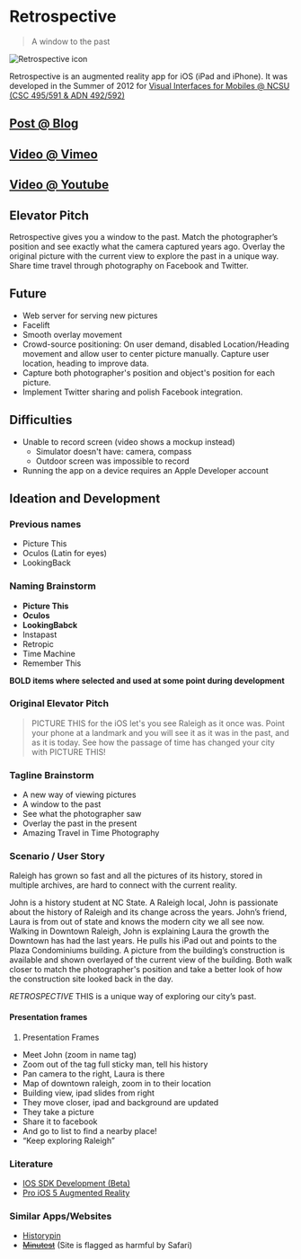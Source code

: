 # Retrospective
>	A window to the past

![Retrospective icon](https://github.com/NCSUMobiles/Summer12-LookingBack/raw/master/docs/images/appicon\(iphonehighres2\).png)

Retrospective is an augmented reality app for iOS (iPad and iPhone). It was developed in the Summer of 2012 for [Visual Interfaces for Mobiles @ NCSU (CSC 495/591 & ADN 492/592)](http://mobiclass.csc.ncsu.edu/)

## [Post @ Blog](http://mobiclass.csc.ncsu.edu/2012/06/project-retrospective.html)

## [Video @ Vimeo](http://vimeo.com/44747132)

## [Video @ Youtube](http://youtu.be/_ldykSTu7kg)

## Elevator Pitch
Retrospective gives you a window to the past. Match the photographer’s position and see exactly what the camera captured years ago. Overlay the original picture with the current view to explore the past in a unique way. Share time travel through photography on Facebook and Twitter.

## Future

*	Web server for serving new pictures
*	Facelift
*	Smooth overlay movement
*	Crowd-source positioning: On user demand, disabled Location/Heading movement and allow user to center picture manually. Capture user location, heading to improve data.
*	Capture both photographer's position and object's position for each picture.
*	Implement Twitter sharing and polish Facebook integration.

## Difficulties
*	Unable to record screen (video shows a mockup instead)
	*	Simulator doesn't have: camera, compass
	*	Outdoor screen was impossible to record
*	Running the app on a device requires an Apple Developer account

## Ideation and Development

### Previous names

*	Picture This
*	Oculos (Latin for eyes)
*	LookingBack

### Naming Brainstorm

*	**Picture This**
*	**Oculos**
*	**LookingBabck**
*	Instapast
*	Retropic
*	Time Machine
*	Remember This

**BOLD items where selected and used at some point during development**

### Original Elevator Pitch

>	PICTURE THIS for the iOS let's you see Raleigh as it once was. Point your phone at a landmark and you will see it as it was in the past, and as it is today. See how the passage of time has changed your city with PICTURE THIS!

### Tagline Brainstorm

*	A new way of viewing pictures
*	A window to the past
*	See what the photographer saw
*	Overlay the past in the present
*	Amazing Travel in Time Photography

### Scenario / User Story

Raleigh has grown so fast and all the pictures of its history, stored in multiple archives, are hard to connect with the current reality.

John is a history student at NC State. A Raleigh local, John is passionate about the history of Raleigh and its change across the years. John’s friend, Laura is from out of state and knows the modern city we all see now. Walking in Downtown Raleigh, John is explaining Laura the growth the Downtown has had the last years. He pulls his iPad out and points to the Plaza Condominiums building. A picture from the building’s construction is available and shown overlayed of the current view of the building. Both walk closer to match the photographer's position and take a better look of how the construction site looked back in the day.

_RETROSPECTIVE_ THIS is a unique way of exploring our city’s past.

#### Presentation frames

1.	Presentation Frames
*	Meet John (zoom in name tag)
*	Zoom out of the tag full sticky man, tell his history
*	Pan camera to the right, Laura is there
*	Map of downtown raleigh, zoom in to their location
*	Building view, ipad slides from right
*	They move closer, ipad and background are updated
*	They take a picture
*	Share it to facebook
*	And go to list to find a nearby place!
*	“Keep exploring Raleigh”

### Literature

*	[IOS SDK Development (Beta)](http://pragprog.com/book/adios/ios-sdk-development)
*	[Pro iOS 5 Augmented Reality](http://www.amazon.com/Pro-iOS-5-Augmented-Reality/dp/1430239123)

### Similar Apps/Websites

*	[Historypin](http://www.historypin.com/)
*	[~~Minutest~~](http://minutest.com/3153/window-to-the-past-of-washington-54-pics/) (Site is flagged as harmful by Safari)